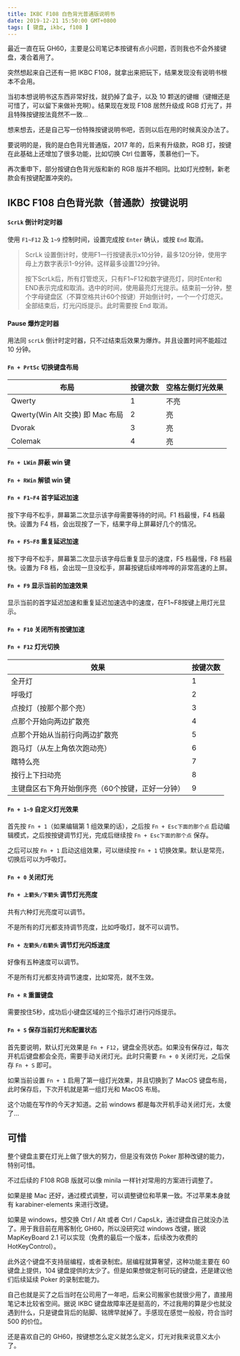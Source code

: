 ```yaml
---
title: IKBC F108 白色背光普通版说明书
date: 2019-12-21 15:50:00 GMT+0800
tags: [ 键盘, ikbc, f108 ]
---
```


最近一直在玩 GH60，主要是公司笔记本按键有点小问题，否则我也不会外接键盘，凑合着用了。

突然想起来自己还有一把 IKBC F108，就拿出来把玩下，结果发现没有说明书根本不会用。

<!-- truncate -->

当初本想说明书这东西非常好找，就扔掉了盒子，以及 10 颗送的键帽（键帽还是可惜了，可以留下来做补充啊）。结果现在发现 F108 居然升级成 RGB 灯光了，并且特殊按键按法竟然不一致...

想来想去，还是自己写一份特殊按键说明书吧，否则以后在用的时候真没办法了。

要说明的是，我的是白色背光普通版，2017 年的，后来有升级款，RGB 灯，按键在此基础上还增加了很多功能，比如切换 Ctrl 位置等，羡慕他们一下。

再次重申下，部分按键白色背光版和新的 RGB 版并不相同。比如灯光控制，新老款会有按键配置冲突的。

## IKBC F108 白色背光款（普通款）按键说明

#### `ScrLk` 倒计时定时器

使用 `F1~F12` 及 `1~9` 控制时间，设置完成按 `Enter` 确认，或按 `End` 取消。

> ScrLk 设置倒计时，使用F1一行按键表示x10分钟，最多120分钟，使用字母上方数字表示1-9分钟。这样最多设置129分钟。
>
> 按下ScrLk后，所有灯管熄灭，只有F1~F12和数字键亮灯，同时Enter和END表示完成和取消。选中的时间，使用最亮灯光提示。结束前一分钟，整个字母键盘区（不算空格共计60个按键）开始倒计时，一个一个灯熄灭。全部结束后，灯光闪烁提示。此时需要按
> End 取消。

#### Pause 爆炸定时器

用法同 `scrLk` 倒计时定时器，只不过结束后效果为爆炸。并且设置时间不能超过 10 分钟。

#### `Fn + PrtSc` 切换键盘布局

 布局                          | 按键次数 | 空格左侧灯光效果 
-----------------------------|------|----------
 Qwerty                      | 1    | 不亮       
 Qwerty(Win Alt 交换) 即 Mac 布局 | 2    | 亮        
 Dvorak                      | 3    | 亮        
 Colemak                     | 4    | 亮        

#### `Fn + LWin` 屏蔽 win 键

#### `Fn + RWin` 解锁 win 键

#### `Fn + F1~F4` 首字延迟加速

按下字母不松手，屏幕第二次显示该字母需要等待的时间。F1 档最慢，F4 档最快。设置为 F4 档，会出现按了一下，结果字母上屏幕好几个的情况。

#### `Fn + F5~F8` 重复延迟加速

按下字母不松手，屏幕第二次显示该字母后重复显示的速度，F5 档最慢，F8 档最快。设置为 F8 档，会出现一旦没松手，屏幕按键后续哗哗哗的非常高速的上屏。

#### `Fn + F9` 显示当前的加速效果

显示当前的首字延迟加速和重复延迟加速选中的速度，在F1~F8按键上用灯光显示。

#### `Fn + F10` 关闭所有按键加速

#### `Fn + F12` 灯光切换

 效果                        | 按键次数 
---------------------------|------
 全开灯                       | 1    
 呼吸灯                       | 2    
 点按灯（按那个那个亮）               | 3    
 点那个开始向两边扩散亮               | 4    
 点那个开始从当前行向两边扩散亮           | 5    
 跑马灯（从左上角依次跑动亮）            | 6    
 瞎特么亮                      | 7    
 按行上下扫动亮                   | 8    
 主键盘区右下角开始倒序亮（60个按键，正好一分钟） | 9    

#### `Fn + 1~9` 自定义灯光效果

首先按 `Fn + 1`（如果编辑第 1 组效果的话），之后按 `Fn + Esc下面的那个点` 启动编辑模式，之后按按键调节灯光，完成后继续按 `Fn + Esc下面的那个点` 保存。

之后可以按 `Fn + 1` 启动这组效果，可以继续按 `Fn + 1` 切换效果。默认是常亮，切换后可以为呼吸灯。

#### `Fn + 0` 关闭灯光

#### `Fn + 上箭头/下箭头` 调节灯光亮度

共有六种灯光亮度可以调节。

不是所有的灯光都支持调节亮度，比如呼吸灯，就不可以调节。

#### `Fn + 左箭头/右箭头` 调节灯光闪烁速度

好像有五种速度可以调节。

不是所有灯光都支持调节速度，比如常亮，就不生效。

#### `Fn + R` 重置键盘

需要按住5秒，成功后小键盘区域的三个指示灯进行闪烁提示。

#### `Fn + S` 保存当前灯光和配置状态

首先要说明，默认灯光效果是 `Fn + F12`，键盘全亮状态。如果没有保存过，每次开机后键盘都会全亮，需要手动关闭灯光。此时只需要 `Fn + 0` 关闭灯光，之后保存 `Fn + S` 即可。

如果当前设置 `Fn + 1` 启用了第一组灯光效果，并且切换到了 MacOS 键盘布局，此时保存后，下次开机就是第一组灯光和 MacOS 布局。

这个功能在写作的今天才知道。之前 windows 都是每次开机手动关闭灯光，太傻了...

## 可惜

整个键盘主要在灯光上做了很大的努力，但是没有效仿 Poker 那种改键的能力，特别可惜。

不过后续的 F108 RGB 版就可以像 minila 一样针对常用的方案进行调整了。

如果是接 Mac 还好，通过模式调整，可以调整键位和苹果一致。不过苹果本身就有 karabiner-elements 来进行改键。

如果是 windows，想交换 Ctrl / Alt 或者 Ctrl / CapsLk，通过键盘自己就没办法了。用于我目前在用客制化 GH60，所以没研究过 windows 改键，据说 MapKeyBoard 2.1 可以实现（免费的最后一个版本，后续改为收费的
HotKeyControl）。

此外这个键盘不支持层编程，或者录制宏。层编程就算奢望，这种功能主要在 60 键盘上提供，104 键盘提供的太少了。但是如果想做定制可玩的键盘，还是建议他们后续延续 Poker 的录制宏能力。

自己也就是买了之后当时在公司用了一年吧，后来公司搬家也就很少用了，直接用笔记本比较省空间。据说 IKBC 键盘故障率还是挺高的，不过我用的算是少也就没遇到什么，只是键盘背后的贴脚、铭牌早就掉了。手感现在感觉一般般，符合当时
500 的价位。

还是喜欢自己的 GH60，按键想怎么定义就怎么定义，灯光对我来说意义太小了。
